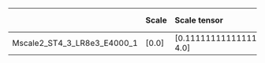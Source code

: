 |                             | Scale   | Scale tensor              | Learning Rate   | Number of parameters   | Best PSNR            |
|:----------------------------|:--------|:--------------------------|:----------------|:-----------------------|:---------------------|
| Mscale2_ST4_3_LR8e3_E4000_1 | [0.0]   | [0.1111111111111111, 4.0] | [0.008]         | [133123]               | [28.866512775421143] |